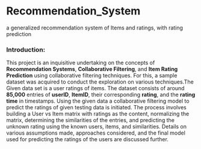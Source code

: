 # Recommendation_System
a generalized recommendation system of Items and ratings, with rating prediction

### Introduction:
 This project is an inquisitive undertaking on the concepts of **Recommendation Systems**, **Collaborative Filtering**, and **Item Rating Prediction** using collaborative filtering techniques. For this, a sample dataset was acquired to conduct the exploration on various techniques.The Given data set is a user ratings of items. The dataset consists of around **85,000**
entries of __userID__, __ItemID__, their corresponding __rating__, and the __rating time__ in timestamps. Using the given data a collaborative filtering model to predict the ratings of given testing data is initiated. The process involves building a User vs Item matrix with ratings as the content, normalizing the matrix, determining the similarities of the entries, and predicting the unknown rating using the known users, items, and similarities. Details on various assumptions made, approaches considered, and the final model used for predicting the ratings of the users are discussed further.
